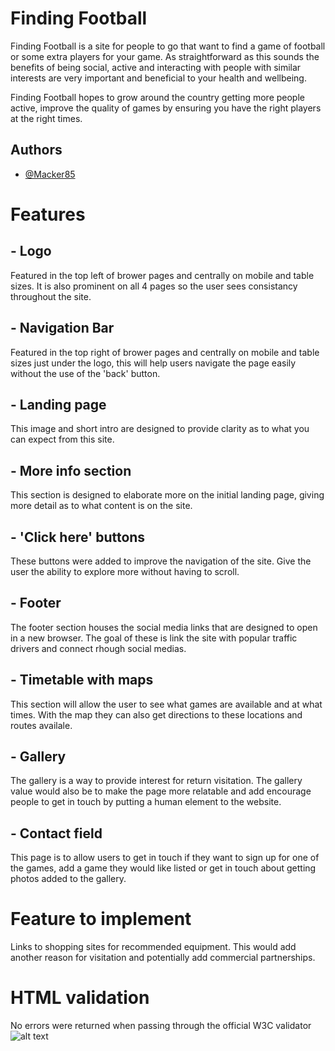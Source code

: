 
# Finding Football

Finding Football is a site for people to go that want to find a game of football or some extra players for your game. As straightforward as this sounds the benefits of being social, active and interacting with people with similar interests are very important and beneficial to your health and wellbeing.

Finding Football hopes to grow around the country getting more people active, improve the quality of games by ensuring you have the right players at the right times. 



## Authors

- [@Macker85](https://www.github.com/Macker85)

# Features

## - Logo
Featured in the top left of brower pages and centrally on mobile and table sizes. It is also prominent on all 4 pages so the user sees consistancy throughout the site.

## - Navigation Bar
Featured in the top right of brower pages and centrally on mobile and table sizes just under the logo, this will help users navigate the page easily without the use of the 'back' button.

## - Landing page
This image and short intro are designed to provide clarity as to what you can expect from this site.

## - More info section
This section is designed to elaborate more on the initial landing page, giving more detail as to what content is on the site.

## - 'Click here' buttons
These buttons were added to improve the navigation of the site. Give the user the ability to explore more without having to scroll.

## - Footer
The footer section houses the social media links that are designed to open in a new browser. The goal of these is link the site with popular traffic drivers and connect rhough social medias.

## - Timetable with maps
This section will allow the user to see what games are available and at what times. With the map they can also get directions to these locations and routes availale.

## - Gallery
The gallery is a way to provide interest for return visitation. The gallery value would also be to make the page more relatable and add encourage people to get in touch by putting a human element to the website.

## - Contact field
This page is to allow users to get in touch if they want to sign up for one of the games, add a game they would like listed or get in touch about getting photos added to the gallery.

# Feature to implement
Links to shopping sites for recommended equipment. This would add another reason for visitation and potentially add commercial partnerships.

# HTML validation
No errors were returned when passing through the official W3C validator
![alt text](../finding-football/docs/testing/W3-validator.png)


